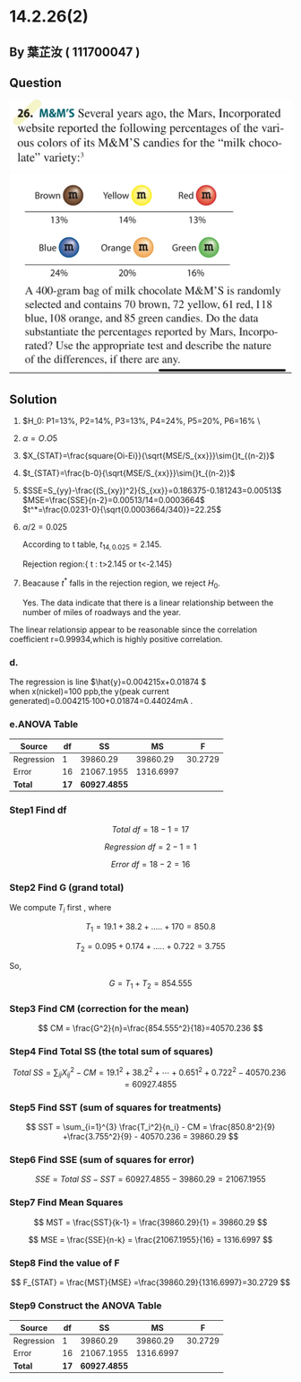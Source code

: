# 14.2.26(2)

## By 葉芷汝 ( 111700047 )

## Question

![image](https://raw.githubusercontent.com/HWTeng-Course/202402-Statistics/main/Images/S__3842223.jpg)
![image](https://raw.githubusercontent.com/HWTeng-Course/202402-Statistics/main/Images/S__3842225.jpg)

## Solution
 1. $H_0: P1=13%, P2=14%, P3=13%, P4=24%, P5=20%, P6=16% \
 2. ${\alpha}=O.O5$
 3. $X_{STAT}=\frac{square{Oi-Ei}}{\sqrt{MSE/S_{xx}}}\sim{}t_{(n-2)}$
 3. $t_{STAT}=\frac{b-0}{\sqrt{MSE/S_{xx}}}\sim{}t_{(n-2)}$
 4. $SSE=S_{yy}-\frac{(S_{xy})^2}{S_{xx}}=0.186375-0.181243=0.00513$\
    $MSE=\frac{SSE}{n-2}=0.00513/14=0.0003664$\
    $t^*=\frac{0.0231-0}{\sqrt{0.0003664/340}}=22.25$
 5. ${\alpha}/2=0.025$
    
    According to t table, $t_{14,0.025}=2.145$.
    
    Rejection region:{ t : t>2.145 or t<-2.145}
    
 6. Beacause $t^*$ falls in the rejection region, we reject $H_0$.
    
    Yes. The data indicate that there is a linear relationship between the number of miles of roadways and the year.

The linear relationsip appear to be reasonable since the correlation coefficient r=0.99934,which is highly positive correlation.

### d.
The regression is line $\hat{y}=0.004215x+0.01874 $\
when x(nickel)=100 ppb,the y(peak current generated)=0.004215·100+0.01874=0.44024mA .<br>

### e.ANOVA Table

| Source     | df | SS     | MS     | F    |
|------------|----|--------|--------|------|
| Regression | 1  | 39860.29| 39860.29 | 30.2729 |
| Error      | 16 | 21067.1955|1316.6997|      |
| **Total**      | **17** | **60927.4855**|        |      |

### Step1 Find df

$$
Total \ df = 18-1=17
$$

$$
Regression \ df = 2-1=1
$$

$$
Error \ df = 18-2=16
$$

### Step2 Find G (grand total)
We compute $T_i$ first , where

$$
T_1 = 19.1+38.2+.....+170=850.8
$$

$$
T_2 = 0.095+0.174+.....+0.722=3.755
$$



So,

$$
G = T_1 + T_2 = 854.555
$$

### Step3 Find CM (correction for the mean)

$$
CM = \frac{G^2}{n}=\frac{854.555^2}{18}=40570.236
$$

### Step4 Find Total SS (the total sum of squares)

$$
Total \ SS =  \sum_{ij} X_{ij}^2 - CM = 19.1^2+38.2^2+\cdots+0.651^2+0.722^2 -40570.236 = 60927.4855
$$

### Step5 Find SST (sum of squares for treatments)

$$
SST =  \sum_{i=1}^{3} \frac{T_i^2}{n_i} - CM = \frac{850.8^2}{9} +\frac{3.755^2}{9} - 40570.236 = 39860.29
$$

### Step6 Find SSE (sum of squares for error)

$$
SSE = Total \ SS - SST = 60927.4855- 39860.29= 21067.1955
$$



### Step7 Find Mean Squares

$$
MST = \frac{SST}{k-1} = \frac{39860.29}{1} = 39860.29
$$

$$
MSE = \frac{SSE}{n-k} = \frac{21067.1955}{16} = 1316.6997
$$


### Step8 Find the value of F

$$
F_{STAT} = \frac{MST}{MSE} =\frac{39860.29}{1316.6997}=30.2729
$$

### Step9 Construct the ANOVA Table

| Source     | df | SS     | MS     | F    |
|------------|----|--------|--------|------|
| Regression | 1  | 39860.29| 39860.29 | 30.2729 |
| Error      | 16 | 21067.1955|1316.6997|      |
| **Total**      | **17** | **60927.4855**|        |      |

